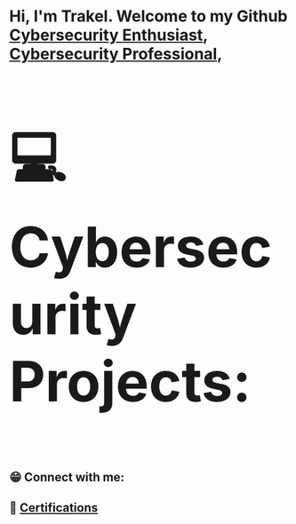 <h1>Hi, I'm Trakel. Welcome to my Github <br/><a href="https://github.com/TrakelW">Cybersecurity Enthusiast</a>, <a href="https://www.linkedin.com/in/joshmadakor/">Cybersecurity Professional</a>, 

<h2><p style="font-size:100px">&#128187; Cybersecurity Projects:</h2>

<h2>&#128513; Connect with me:</h2>
<h2>&#127881; <a href="https://github.com/TrakelW/Certifications">Certifications</a>
